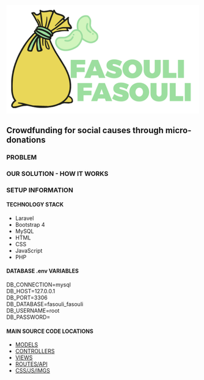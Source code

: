 ![logo_full](/Material/full_logo.png)

## Crowdfunding for social causes through micro-donations

### PROBLEM

### OUR SOLUTION - HOW IT WORKS

### SETUP INFORMATION

#### TECHNOLOGY STACK
* Laravel 
* Bootstrap 4
* MySQL
* HTML
* CSS
* JavaScript
* PHP

#### DATABASE .env VARIABLES
DB_CONNECTION=mysql <br>
DB_HOST=127.0.0.1 <br>
DB_PORT=3306 <br>
DB_DATABASE=fasouli_fasouli <br>
DB_USERNAME=root <br>
DB_PASSWORD= <br>

#### MAIN SOURCE CODE LOCATIONS
* [MODELS](https://github.com/BocHackathon-Fintech-3/fasoulifasouli/tree/master/FasouliFasouli/app)
* [CONTROLLERS](https://github.com/BocHackathon-Fintech-3/fasoulifasouli/tree/master/FasouliFasouli/app/Http/Controllers)
* [VIEWS](https://github.com/BocHackathon-Fintech-3/fasoulifasouli/tree/master/FasouliFasouli/resources/views)
* [ROUTES/API](https://github.com/BocHackathon-Fintech-3/fasoulifasouli/tree/master/FasouliFasouli/routes)
* [CSS/JS/IMGS](https://github.com/BocHackathon-Fintech-3/fasoulifasouli/tree/master/FasouliFasouli/public) 



